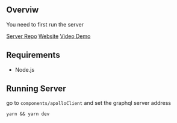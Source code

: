 ## Overviw

You need to first run the server

[Server Repo](https://github.com/Ajand/Mintrait-server)
[Website](https://www.mintrait.com/)
[Video Demo](https://dorahacks.io/buidl/6360)

## Requirements

- Node.js

## Running Server

go to `components/apolloClient` and set the graphql server address

    yarn && yarn dev
